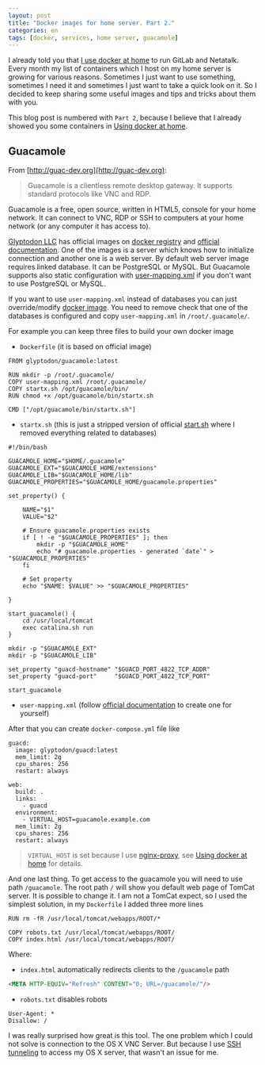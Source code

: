 ```yaml
---
layout: post
title: "Docker images for home server. Part 2."
categories: en
tags: [docker, services, home server, guacamole]
---
```


I already told you that [I use docker at home]({{site.url}}/en/archive/2015/03/18/docker-for-home-server/)
to run GitLab and Netatalk. Every month my list of containers which I host on my home server is growing
for various reasons. Sometimes I just want to use something, sometimes I need it and
sometimes I just want to take a quick look on it.
So I decided to keep sharing some useful images and tips and tricks about them with you.

This blog post is numbered with `Part 2`, because I believe that I already showed you some containers in [Using docker at home]({{site.url}}/en/archive/2015/03/18/docker-for-home-server/).

## Guacamole

From [http://guac-dev.org](http://guac-dev.org):

> Guacamole is a clientless remote desktop gateway. It supports standard protocols like VNC and RDP.

Guacamole is a free, open source, written in HTML5, console for your home network. It can connect
to VNC, RDP or SSH to computers at your home network (or any computer it has access to).

[Glyptodon LLC](http://glyptodon.org) has official images on [docker registry](https://registry.hub.docker.com/repos/glyptodon/)
and [official documentation](http://guac-dev.org/doc/gug/guacamole-docker.html).
One of the images is a server which knows how to initialize connection
and another one is a web server.
By default web server image requires linked database. It can be PostgreSQL or MySQL.
But Guacamole supports also static configuration with
[user-mapping.xml](http://guac-dev.org/doc/gug/configuring-guacamole.html#basic-auth)
if you don't want to use PostgreSQL or MySQL.

If you want to use `user-mapping.xml` instead of databases you can just override/modify
[docker image](https://github.com/glyptodon/guacamole-docker).
You need to remove check that one of the databases is configured and copy
`user-mapping.xml` in `/root/.guacamole/`.

For example you can keep three files to build your own docker image

- `Dockerfile` (it is based on official image)

```
FROM glyptodon/guacamole:latest

RUN mkdir -p /root/.guacamole/
COPY user-mapping.xml /root/.guacamole/
COPY startx.sh /opt/guacamole/bin/
RUN chmod +x /opt/guacamole/bin/startx.sh

CMD ["/opt/guacamole/bin/startx.sh"]
```

- `startx.sh` (this is just a stripped version of official [start.sh](https://github.com/glyptodon/guacamole-docker/blob/master/bin/start.sh) where I removed everything related to databases)

```
#!/bin/bash

GUACAMOLE_HOME="$HOME/.guacamole"
GUACAMOLE_EXT="$GUACAMOLE_HOME/extensions"
GUACAMOLE_LIB="$GUACAMOLE_HOME/lib"
GUACAMOLE_PROPERTIES="$GUACAMOLE_HOME/guacamole.properties"

set_property() {

    NAME="$1"
    VALUE="$2"

    # Ensure guacamole.properties exists
    if [ ! -e "$GUACAMOLE_PROPERTIES" ]; then
        mkdir -p "$GUACAMOLE_HOME"
        echo "# guacamole.properties - generated `date`" > "$GUACAMOLE_PROPERTIES"
    fi

    # Set property
    echo "$NAME: $VALUE" >> "$GUACAMOLE_PROPERTIES"

}

start_guacamole() {
    cd /usr/local/tomcat
    exec catalina.sh run
}

mkdir -p "$GUACAMOLE_EXT"
mkdir -p "$GUACAMOLE_LIB"

set_property "guacd-hostname" "$GUACD_PORT_4822_TCP_ADDR"
set_property "guacd-port"     "$GUACD_PORT_4822_TCP_PORT"

start_guacamole
```

- `user-mapping.xml` (follow [official documentation](http://guac-dev.org/doc/gug/configuring-guacamole.html#basic-auth) to create one for yourself)

After that you can create `docker-compose.yml` file like

```
guacd:
  image: glyptodon/guacd:latest
  mem_limit: 2g
  cpu_shares: 256
  restart: always

web:
  build: .
  links:
    - guacd
  environment:
    - VIRTUAL_HOST=guacamole.example.com
  mem_limit: 2g
  cpu_shares: 256
  restart: always
```

> `VIRTUAL_HOST` is set because I use [nginx-proxy](https://github.com/jwilder/nginx-proxy), see [Using docker at home]({{site.url}}/en/archive/2015/03/18/docker-for-home-server/) for details.

And one last thing. To get access to the guacamole you will need to use path
`/guacamole`. The root path `/` will show you default web page of TomCat server.
It is possible to change it. I am not a TomCat expect, so I used the simplest
solution, in my `Dockerfile` I added three more lines

```
RUN rm -fR /usr/local/tomcat/webapps/ROOT/*

COPY robots.txt /usr/local/tomcat/webapps/ROOT/
COPY index.html /usr/local/tomcat/webapps/ROOT/
```

Where:

- `index.html` automatically redirects clients to the `/guacamole` path

```html
<META HTTP-EQUIV="Refresh" CONTENT="0; URL=/guacamole/"/>
```

- `robots.txt` disables robots

```
User-Agent: *
Disallow: /
```

I was really surprised how great is this tool. The one problem which I could not solve
is connection to the OS X VNC Server. But because I use [SSH tunneling]({{site.url}}/en/archive/2015/07/22/how-to-avoid-vpn-at-home/)
to access my OS X server, that wasn't an issue for me.
